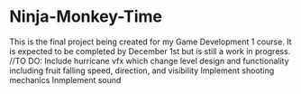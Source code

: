 # Ninja-Monkey-Time
This is the final project being created for my Game Development 1 course. It is expected to be completed by December 1st but is still a work in progress.
//TO DO:
Include hurricane vfx which change level design and functionality including fruit falling speed, direction, and visibility
Implement shooting mechanics
Inmplement sound

